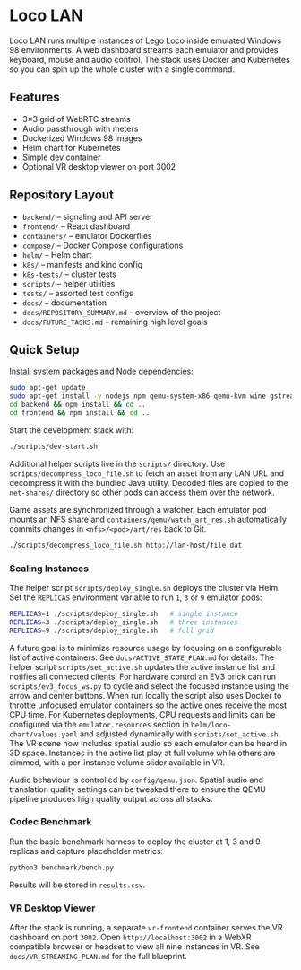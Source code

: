 # Loco LAN

Loco LAN runs multiple instances of Lego Loco inside emulated Windows 98 environments.
A web dashboard streams each emulator and provides keyboard, mouse and audio control.
The stack uses Docker and Kubernetes so you can spin up the whole cluster with a single command.

## Features
- 3×3 grid of WebRTC streams
- Audio passthrough with meters
- Dockerized Windows 98 images
- Helm chart for Kubernetes
 - Simple dev container
 - Optional VR desktop viewer on port 3002

## Repository Layout
- `backend/` – signaling and API server
- `frontend/` – React dashboard
- `containers/` – emulator Dockerfiles
- `compose/` – Docker Compose configurations
- `helm/` – Helm chart
- `k8s/` – manifests and kind config
- `k8s-tests/` – cluster tests
- `scripts/` – helper utilities
- `tests/` – assorted test configs
- `docs/` – documentation
- `docs/REPOSITORY_SUMMARY.md` – overview of the project
- `docs/FUTURE_TASKS.md` – remaining high level goals

## Quick Setup
Install system packages and Node dependencies:

```bash
sudo apt-get update
sudo apt-get install -y nodejs npm qemu-system-x86 qemu-kvm wine gstreamer1.0-tools pulseaudio docker.io tcpdump
cd backend && npm install && cd ..
cd frontend && npm install && cd ..
```

Start the development stack with:

```bash
./scripts/dev-start.sh
```


Additional helper scripts live in the `scripts/` directory. Use
`scripts/decompress_loco_file.sh` to fetch an asset from any LAN URL and
decompress it with the bundled Java utility. Decoded files are copied to the
`net-shares/` directory so other pods can access them over the network.

Game assets are synchronized through a watcher. Each emulator pod mounts an NFS
share and `containers/qemu/watch_art_res.sh` automatically commits changes in
`<nfs>/<pod>/art/res` back to Git.

```bash
./scripts/decompress_loco_file.sh http://lan-host/file.dat
```

### Scaling Instances

The helper script `scripts/deploy_single.sh` deploys the cluster via Helm. Set
the `REPLICAS` environment variable to run `1`, `3` or `9` emulator pods:

```bash
REPLICAS=1 ./scripts/deploy_single.sh   # single instance
REPLICAS=3 ./scripts/deploy_single.sh   # three instances
REPLICAS=9 ./scripts/deploy_single.sh   # full grid
```

A future goal is to minimize resource usage by focusing on a configurable list
of active containers. See `docs/ACTIVE_STATE_PLAN.md` for details. The helper
script `scripts/set_active.sh` updates the active instance list and notifies all
connected clients. For hardware control an EV3 brick can run
`scripts/ev3_focus_ws.py` to cycle and select the focused instance using the
arrow and center buttons.
When run locally the script also uses Docker to throttle unfocused emulator
containers so the active ones receive the most CPU time.
For Kubernetes deployments, CPU requests and limits can be configured via the
`emulator.resources` section in `helm/loco-chart/values.yaml` and adjusted
dynamically with `scripts/set_active.sh`.
The VR scene now includes spatial audio so each emulator can be heard in
3D space. Instances in the active list play at full volume while others are
dimmed, with a per-instance volume slider available in VR.

Audio behaviour is controlled by `config/qemu.json`. Spatial audio and
translation quality settings can be tweaked there to ensure the QEMU pipeline
produces high quality output across all stacks.

### Codec Benchmark

Run the basic benchmark harness to deploy the cluster at 1, 3 and 9 replicas and
capture placeholder metrics:

```bash
python3 benchmark/bench.py
```
Results will be stored in `results.csv`.

### VR Desktop Viewer

After the stack is running, a separate `vr-frontend` container serves the VR
dashboard on port `3002`. Open `http://localhost:3002` in a WebXR compatible
browser or headset to view all nine instances in VR.
See `docs/VR_STREAMING_PLAN.md` for the full blueprint.
